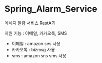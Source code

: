 # Spring_Alarm_Service
메세지 알람 서비스 RestAPI


지원 기능 : 이메일, 카카오톡, SMS
- 이메일 : amazon ses 사용
- 카카오톡 : bizmsg 사용
- sms : amazon sns sms 사용
